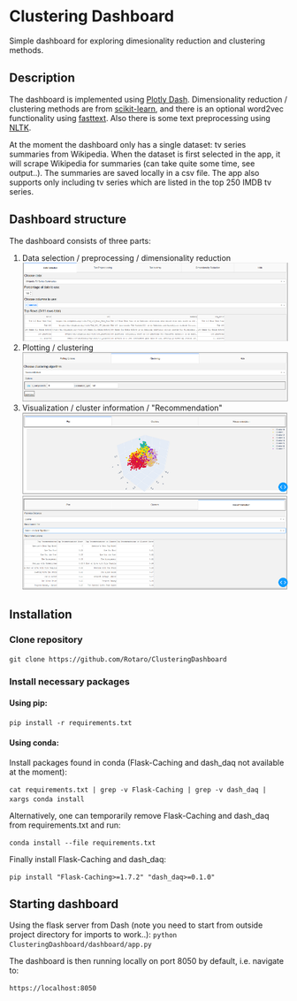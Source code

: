 # Clustering Dashboard 
Simple dashboard for exploring dimesionality reduction and clustering methods. 


## Description
The dashboard is implemented using [Plotly Dash](https://plot.ly/dash/). Dimensionality reduction / clustering methods
are from [scikit-learn](https://scikit-learn.org/stable/), and there is an optional word2vec functionality using 
[fasttext](https://fasttext.cc/). Also there is some text preprocessing using [NLTK](https://www.nltk.org/).

At the moment the dashboard only has a single dataset: tv series summaries from Wikipedia. When the dataset is first 
selected in the app, it will scrape Wikipedia for summaries (can take quite some time, see output..). The summaries are 
saved locally in a csv file. The app also supports only including tv series which are listed in the top 250 IMDB 
tv series. 

## Dashboard structure
The dashboard consists of three parts:
1. Data selection / preprocessing / dimensionality reduction
![alt text](./docs/data_selection_area.png "Data Selection")  
2. Plotting / clustering
![alt text](./docs/clustering_area.png "Data Selection") 
3. Visualization / cluster information / "Recommendation"
![alt text](./docs/plotting_area.png "Plot")
![alt text](./docs/recommendation_area.png "Recommendation") 

## Installation
### Clone repository
 
`git clone https://github.com/Rotaro/ClusteringDashboard`

### Install necessary packages
 
#### Using pip:

`pip install -r requirements.txt`

#### Using conda:

Install packages found in conda (Flask-Caching and dash_daq not available at the moment):

`cat requirements.txt | grep -v Flask-Caching | grep -v dash_daq | xargs conda install`

Alternatively, one can temporarily remove Flask-Caching and dash_daq from requirements.txt and run:

`conda install --file requirements.txt`

Finally install Flask-Caching and dash_daq:

`pip install "Flask-Caching>=1.7.2" "dash_daq>=0.1.0"` 


## Starting dashboard

Using the flask server from Dash (note you need to start from outside project directory for imports to work..):
`python ClusteringDashboard/dashboard/app.py`

The dashboard is then running locally on port 8050 by default, i.e. navigate to:

`https://localhost:8050`
